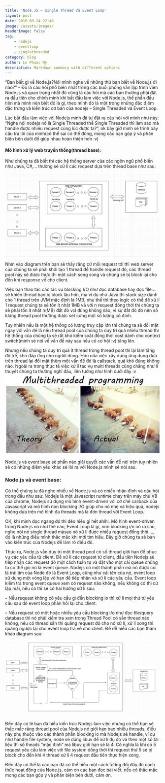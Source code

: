 ```yaml
---
title: 'Node.JS – Single Thread Và Event Loop'
layout: post
date: 2016-09-24 22:48
image: /assets/images/
headerImage: false
tag:
    - nodejs
    - eventloop
    - singlethreaded
category: blog
author: Le Phuoc My
description: Markdown summary with different options
---
```


“Bạn biết gì về Node.js?Nói mình nghe về những thứ bạn biết về Node.js đi nào?” – Đó là câu hỏi phổ biến nhất trong các buổi phỏng vấn lập trình viên Node.js và quan trọng nhất đó cũng là câu hỏi mà các bạn thường phãi đặt ra đầu tiên cho chính mình khi bắt đầu làm việc với Node.js, thế phần đầu tiên mà mình nên biết đó là gì, theo mình đó là một trong những đặc điểm đặc trưng và kiến trúc cơ bản của nodejs – Single Threaded và Event Loop.

Lúc bắt đầu làm việc với Nodejs mình đã tự đặt ra câu hỏi với mình như này: “Nghe nói nodejs nó là Single Threaded thế Single Threaded thì làm sao mà handle được nhiều request cùng lúc được ta?”, ok bây giờ mình sẻ trình bày câu trả lời của mình(có thể sai có thể đúng, mong các bạn góp ý và phản biện bên dưới để giúp nhau hoàn thiện hơn :v)

#### Mô hình xử lý web truyền thống(thread base):

Như chúng ta đã biết thì các hệ thống server của các ngôn ngữ phổ biến như Java, C#,… thường sẻ xử lí các request dựa trên thread base như sau:
![Markdowm Image][1]
Nhìn vào diagram trên bạn sẻ thấy rằng cứ mỗi request tới thì web server của chúng ta sẻ phãi khởi tạo 1 thread để handle request đó, các thread pool này sẻ được thực thi một cách song song và chúng sẻ bị block lại cho đến khi response về cho client.

Việc bạn thao tác các tác vụ blocking I/O như đọc database hay đọc file…. sẻ khiến thread bạn bị block lâu hơn, mà ví dụ như Java thì stack size dành cho 1 thread trên JVM mặc định là 1MB, như thế thì theo logic có thể để xử lí 1 request chúng ta sẻ tốn ít nhất 1MB và với n request đồng thời thì chúng ta sẻ phãi tốn ít nhất n(MB) đắt đỏ vcl đúng không nào, vì sự đắt đỏ đó nên số lượng thread pool thường được set cứng một số lượng cố định.

Tuy nhiên nếu là một hệ thống có lượng truy cập lớn thì chúng ta sẻ đối mặt ngay với vấn đề là nếu thread pool của chúng ta duy trì quá nhiều thread thì hệ thống của chúng ta sẻ rất khó kiểm soát đồng thời cost dành cho context switch(mình sẻ nói về vấn đề này sau nếu có cơ hội :v) tăng lên.

Nhưng nếu chúng ta duy trì quá ít thread trong thread pool thì lại làm tăng độ trể, khó đáp ứng cho người dùng. Hơn nữa việc xây dựng ứng dụng dựa trên thread lại đối mặt thêm một vấn đề đó là callstack, quá khó đúng không nào.
Ngoài ra trong thực tế việc xử lí tác vụ multi threads cũng chẳng như lí thuyết chúng ta thường nghĩ đâu, liên tưởng như hình dưới đây :v
![Markdowm Image][2]

Node.js và event base sẻ phần nào giải quyết các vấn đề nói trên tuy nhiên sẻ có những điểm yếu khác sẻ lòi ra với Node.js mình sẻ nói sau.

### Node.js và event base:

Có thể chúng ta đã nghe nhiều về Node.js và có nhiều nhận định và câu hỏi trong đầu như sau: Nodejs là một Javascript runtime chạy trên máy chủ V8 của chrome, Nodejs sử dụng mô hình event-driven với cơ chế callback của Javascript và mô hình non blocking I/O giúp cho nó nhẹ và hiệu quả, nodejs không dựa trên mô hình đa threads mà là đơn thread với Event Loop.

OK, khi mình đọc ngang đó thì đéo hiểu gì hết ahihi. Mô hình event-driven trong Node.js nó như thế nào, Event Loop là gì, non blocking i/o nó ra sao, nghe nói nó single thread màsao nó xử lí được nhiểu request đồng thời…., đó là những điều mình thắc mắc khi mới tìm hiểu. Bây giờ chúng ta sẻ bàn vào kiến trúc của Nodejs để làm rõ điều đó.

Thực ra, Node.js vẫn duy trì một thread pool có số thread giới hạn để phục vụ các yêu cầu từ client.
Để xử lí các request từ client, đầu tiên Nodejs sẻ tiếp nhận các request đó một cách tuần tự và đặt vào một cái queue chúng ta có thể gọi nó là event queue. Nodejs có một thành phần mà nó được coi là trái tim của Node đó là Event Loop, cũng như cái tên của nó, event loop sử dụng một vòng lặp vô hạn để tiếp nhận và xử lí các yêu cầu. Event loop kiểm tra trong event queue xem có request nào không, nếu không có thì cứ lặp mãi, nếu có thì sẻ có hai hướng sử lí sau:

– Nếu request không có yêu cầu gì đến blocking io thì xử lí mọi thứ từ yêu cầu sau đó event loop phản hồi lại cho client.

– Nếu request có một hoặc nhiều yêu cầu blocking i/o như đọc file/query database thì nó phãi kiễm tra xem trong Thread Pool có sẳn thread nào không, nếu có thread sẳn thì quăng request đó cho nó xử lí, xử lí xong thì quăng ngược lại cho event loop trả về cho client.
Để dễ hiểu các bạn tham khảo diagram sau:

![Markdowm Image][3]

Đến đây có lẽ bạn đã hiểu kiến trúc Nodejs làm việc nhưng có thể bạn sẻ thắc mắc rằng thread pool của Nodejs nó giới hạn bao nhiêu threads, điều này phụ thuộc vào các thành phần blocking io mà Nodejs sẻ handle, ví dụ như handle file system, node sẻ dùng libuv để xử lí dụ đó và theo một số tài liệu thì số theads “mặc định” mà libuv giới hạn sẻ là 4. Có nghĩa là khi có 5 request yêu cầu làm việc với file system dồng thời thì request thứ 5 sẻ bị block cho đến khi 4 thread xử lí 4 request đầu tiên thực hiện xong.

Đến đây có thể là các bạn đã có thể hiểu một cách tương đối đầy đủ cách thức hoạt động của Node.js, cám ơn các bạn đọc bài viết, nếu có thắc mắc mong các bạn góp ý và phản biện bên dưới, cám ơn.

[1]: /assets/images/2016-09-24-nodejs-single-threaded-va-event-loop/1.jpg
[2]: /assets/images/2016-09-24-nodejs-single-threaded-va-event-loop/2.jpg
[3]: /assets/images/2016-09-24-nodejs-single-threaded-va-event-loop/3.jpg

